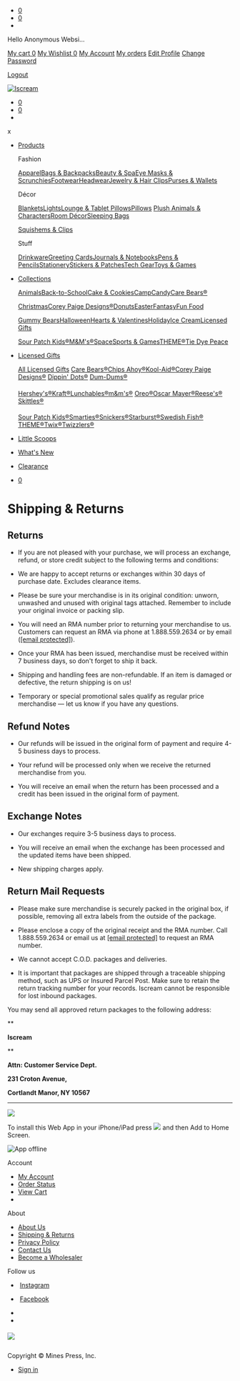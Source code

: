 * [0](https://www.iscream-shop.com/shop/cart)
* [0](https://www.iscream-shop.com/shop/wishlist)
* [](https://www.iscream-shop.com/web/login)
    

Hello Anonymous Websi...

[My cart 0](https://www.iscream-shop.com/shop/cart) [My Wishlist 0](https://www.iscream-shop.com/shop/wishlist) [My Account](https://www.iscream-shop.com/my/home) [My orders](https://www.iscream-shop.com/my/orders) [Edit Profile](https://www.iscream-shop.com/my/account) [Change Password](https://www.iscream-shop.com/my/security)

[Logout](https://www.iscream-shop.com/web/session/logout?redirect=/)

[![Iscream](/web/image/website/2/logo/Iscream?unique=d9406f7)](https://www.iscream-shop.com/)

[](#)

[](#)

* [0](https://www.iscream-shop.com/shop/cart)
* [0](https://www.iscream-shop.com/shop/wishlist)
* [](https://www.iscream-shop.com/web/login)
    

x

* [Products](#)
    
    Fashion
    
    [Apparel](https://www.iscream-shop.com/shop/category/apparel-11)[Bags & Backpacks](https://www.iscream-shop.com/shop/category/bags-12)[Beauty & Spa](https://www.iscream-shop.com/shop/category/beauty-spa-13)[Eye Masks & Scrunchies](https://www.iscream-shop.com/shop/category/eye-masks-15)[Footwear](https://www.iscream-shop.com/shop/category/footwear-16)[Headwear](https://www.iscream-shop.com/shop/category/headwear-287)[Jewelry & Hair Clips](https://www.iscream-shop.com/shop/category/jewelry-321)[Purses & Wallets](https://www.iscream-shop.com/shop/category/purses-wallets-17)
    
    Décor
    
    [Blankets](https://www.iscream-shop.com/shop/category/blankets-4)[Lights](https://www.iscream-shop.com/shop/category/lights-5)[Lounge & Tablet Pillows](https://www.iscream-shop.com/shop/category/lounge-tablet-pillows-6)[Pillows](https://www.iscream-shop.com/shop/category/pillows-7) [Plush Animals & Characters](https://www.iscream-shop.com/shop/category/stuffed-animals-10)[Room Décor](https://www.iscream-shop.com/shop/category/room-decor-8)[Sleeping Bags](https://www.iscream-shop.com/shop/category/sleeping-bags-9)
    
    [Squishems & Clips](https://www.iscream-shop.com/shop/category/squishems-bag-clips-18)
    
    Stuff
    
    [Drinkware](https://www.iscream-shop.com/shop/category/drinkware-14)[Greeting Cards](https://www.iscream-shop.com/shop/category/greeting-cards-23)[Journals & Notebooks](https://www.iscream-shop.com/shop/category/journals-notebooks-24)[Pens & Pencils](https://www.iscream-shop.com/shop/category/pens-25)[Stationery](https://www.iscream-shop.com/shop/category/stationery-26)[Stickers & Patches](https://www.iscream-shop.com/shop/category/stickers-patches-20)[Tech Gear](https://www.iscream-shop.com/shop/category/tech-gear-27)[Toys & Games](https://www.iscream-shop.com/shop/category/fun-and-games-22)
    
* [Collections](#)
    
    [Animals](https://www.iscream-shop.com/shop/category/animals-28)[Back-to-School](https://www.iscream-shop.com/shop/category/back-to-school-46)[Cake & Cookies](https://www.iscream-shop.com/shop/category/cupcake-gifts-30)[Camp](https://www.iscream-shop.com/shop/category/camp-45)[Candy](https://www.iscream-shop.com/shop/category/candy-236)[Care Bears®](https://www.iscream-shop.com/shop/category/care-bears-266)
    
    [Christmas](https://www.iscream-shop.com/shop/category/christmas-gifts-285)[Corey Paige Designs®](https://www.iscream-shop.com/shop/category/corey-paige-303)[Donuts](https://www.iscream-shop.com/shop/category/donuts-31)[Easter](https://www.iscream-shop.com/shop/category/easter-gifts-283)[Fantasy](https://www.iscream-shop.com/shop/category/fantasy-33)[Fun Food](https://www.iscream-shop.com/shop/category/fun-food-35)
    
    [Gummy Bears](https://www.iscream-shop.com/shop/category/gummy-bears-319)[Halloween](https://www.iscream-shop.com/shop/category/halloween-300)[Hearts & Valentines](https://www.iscream-shop.com/shop/category/hearts-36)[Holiday](https://www.iscream-shop.com/shop/category/holiday-gifts-47)[Ice Cream](https://www.iscream-shop.com/shop/category/ice-cream-38)[Licensed Gifts](https://www.iscream-shop.com/shop/category/licensed-products-296)
    
      
    
    [Sour Patch Kids®](https://www.iscream-shop.com/shop/category/sour-patch-kids-gifts-251)[M&M's®](https://www.iscream-shop.com/shop/category/mm-candy-pillows-gifts-299)[Space](https://www.iscream-shop.com/shop/category/space-40)[Sports & Games](https://www.iscream-shop.com/shop/category/sports-games-41)[THEME®](https://www.iscream-shop.com/shop/category/theme-nyc-304)[Tie Dye Peace](https://www.iscream-shop.com/shop/category/tie-dye-43)
    
      
    
* [Licensed Gifts](#)
    
      
    
    [All Licensed Gifts](https://www.iscream-shop.com/shop/category/licensed-products-296) [Care Bears®](https://www.iscream-shop.com/shop/category/care-bears-266)[Chips Ahoy®](https://www.iscream-shop.com/shop/category/chips-ahoy-cookies-311)[Kool-Aid®](https://www.iscream-shop.com/shop?search=Kool-Aid&order=name+asc)[Corey Paige Designs®](https://www.iscream-shop.com/shop/category/corey-paige-designs-303) [Dippin' Dots®](https://www.iscream-shop.com/shop/category/dippin-dots-335) [Dum-Dums®](https://www.iscream-shop.com/shop/category/dum-dums-317)
    
    ####   
    
    [Hershey's®](https://www.iscream-shop.com/shop/category/licensed-products-hersheys-314)[Kraft®](https://www.iscream-shop.com/shop/category/licensed-products-kraft-313)[Lunchables®](https://www.iscream-shop.com/shop?search=Lunchables&order=name+asc)[m&m's®](https://www.iscream-shop.com/shop/category/mm-candy-pillows-gifts-299) [Oreo®](https://www.iscream-shop.com/shop/category/oreo-cookie-298)[Oscar Mayer®](https://www.iscream-shop.com/shop/780-3991-oscar-mayer-wieners-packaging-plush-24256)[Reese's®](https://www.iscream-shop.com/shop?search=reese&order=name+asc) [Skittles®](https://www.iscream-shop.com/shop/category/skittles-candy-312)
    
    ####   
    
    [Sour Patch Kids®](https://www.iscream-shop.com/shop/category/sour-patch-kids-gifts-251)[Smarties®](https://www.iscream-shop.com/shop/category/smarties-316)[Snickers®](https://www.iscream-shop.com/shop/780-4133-snickers-candy-microbead-plush-24809)[Starburst®](https://www.iscream-shop.com/shop?search=starburst&order=name+asc)[Swedish Fish®](https://www.iscream-shop.com/shop?search=swedish+fish&order=name+asc) [THEME®](https://www.iscream-shop.com/shop/category/theme-x-iscream-304)[Twix®](https://www.iscream-shop.com/shop/780-4043-twix-candy-microbead-plush-24810?search=twix&order=name+asc)[Twizzlers®](https://www.iscream-shop.com/shop/category/licensed-products-twizzlers-315)
    
* [Little Scoops](https://www.iscream-shop.com/shop/category/little-scoops-269)
* [What's New](https://www.iscream-shop.com/shop/category/new-235)
* [Clearance](https://www.iscream-shop.com/shop/category/clearance-3)

* [0](https://www.iscream-shop.com/shop/wishlist)

Shipping & Returns
==================

Returns
-------

* If you are not pleased with your purchase, we will process an exchange, refund, or store credit subject to the following terms and conditions:
    
* We are happy to accept returns or exchanges within 30 days of purchase date. Excludes clearance items.
    
* Please be sure your merchandise is in its original condition: unworn, unwashed and unused with original tags attached. Remember to include your original invoice or packing slip.
    
* You will need an RMA number prior to returning your merchandise to us. Customers can request an RMA via phone at 1.888.559.2634 or by email ([\[email protected\]](https://www.iscream-shop.com/cdn-cgi/l/email-protection)).
    
* Once your RMA has been issued, merchandise must be received within 7 business days, so don't forget to ship it back.
    
* Shipping and handling fees are non-refundable. If an item is damaged or defective, the return shipping is on us!
    
* Temporary or special promotional sales qualify as regular price merchandise — let us know if you have any questions.
    

  

Refund Notes
------------

* Our refunds will be issued in the original form of payment and require 4-5 business days to process.
    
* Your refund will be processed only when we receive the returned merchandise from you.
    
* You will receive an email when the return has been processed and a credit has been issued in the original form of payment.
    

  

Exchange Notes
--------------

* Our exchanges require 3-5 business days to process.
    
* You will receive an email when the exchange has been processed and the updated items have been shipped.
    
* New shipping charges apply.
    

  

Return Mail Requests
--------------------

* Please make sure merchandise is securely packed in the original box, if possible, removing all extra labels from the outside of the package.
    
* Please enclose a copy of the original receipt and the RMA number. Call 1.888.559.2634 or email us at [\[email protected\]](https://www.iscream-shop.com/cdn-cgi/l/email-protection) to request an RMA number.
    
* We cannot accept C.O.D. packages and deliveries.
    
* It is important that packages are shipped through a traceable shipping method, such as UPS or Insured Parcel Post. Make sure to retain the return tracking number for your records. Iscream cannot be responsible for lost inbound packages.
    

  

You may send all approved return packages to the following address:

  

**

**Iscream**

**

**Attn: Customer Service Dept.**

**231 Croton Avenue,**

**Cortlandt Manor, NY 10567**

  

---

 ![](/web/image/website/2/app_image_512/50x50)

To install this Web App in your iPhone/iPad press ![](/emipro_theme_base/static/src/img/icon.png) and then Add to Home Screen.

![App offline](/emipro_theme_base/static/src/img/offline_app.png)

Account

* [My Account](https://www.iscream-shop.com/my/home)
* [Order Status](https://www.iscream-shop.com/my/orders)
* [View Cart](https://www.iscream-shop.com/shop/cart)
*   
    

About

* [About Us](https://www.iscream-shop.com/aboutus)
* [Shipping & Returns](https://www.iscream-shop.com/shipping-returns)
* [Privacy Policy](https://www.iscream-shop.com/privacy-notice)
* [Contact Us](https://www.iscream-shop.com/contactus)
* [Become a Wholesaler](https://www.iscream-shop.com/become-a-wholesaler)

Follow us

* _​_ [Instagram](https://www.iscream-shop.com/website/social/instagram)
* _​_ [Facebook](https://www.iscream-shop.com/website/social/facebook)
*   
    
*   
    

##### ![](/web/image/1863216-6965c155/Iscream-1.png)   

Copyright © Mines Press, Inc.

   

* [Sign in](https://www.iscream-shop.com/web/login)